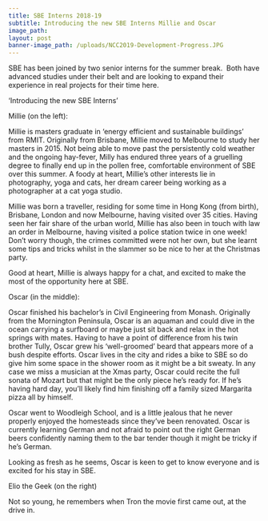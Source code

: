 ```yaml
---
title: SBE Interns 2018-19
subtitle: Introducing the new SBE Interns Millie and Oscar
image_path:
layout: post
banner-image_path: /uploads/NCC2019-Development-Progress.JPG
---
```


SBE has been joined by two senior interns for the summer break.&nbsp; Both have advanced studies under their belt and are looking to expand their experience in real projects for their time here.&nbsp;

‘Introducing the new SBE Interns’

Millie (on the left):

Millie is masters graduate in ‘energy efficient and sustainable buildings’ from RMIT. Originally from Brisbane, Millie moved to Melbourne to study her masters in 2015. Not being able to move past the persistently cold weather and the ongoing hay-fever, Milly has endured three years of a gruelling degree to finally end up in the pollen free, comfortable environment of SBE over this summer. A foody at heart, Millie’s other interests lie in photography, yoga and cats, her dream career being working as a photographer at a cat yoga studio.

Millie was born a traveller, residing for some time in Hong Kong (from birth), Brisbane, London and now Melbourne, having visited over 35 cities. Having seen her fair share of the urban world, Millie has also been in touch with law an order in Melbourne, having visited a police station twice in one week! Don’t worry though, the crimes committed were not her own, but she learnt some tips and tricks whilst in the slammer so be nice to her at the Christmas party.

Good at heart, Millie is always happy for a chat, and excited to make the most of the opportunity here at SBE.

Oscar (in the middle):

Oscar finished his bachelor’s in Civil Engineering from Monash. Originally from the Mornington Peninsula, Oscar is an aquaman and could dive in the ocean carrying a surfboard or maybe just sit back and relax in the hot springs with mates. Having to have a point of difference from his twin brother Tully, Oscar grew his ‘well-groomed’ beard that appears more of a bush despite efforts. Oscar lives in the city and rides a bike to SBE so do give him some space in the shower room as it might be a bit sweaty. In any case we miss a musician at the Xmas party, Oscar could recite the full sonata of Mozart but that might be the only piece he’s ready for. If he’s having hard day, you’ll likely find him finishing off a family sized Margarita pizza all by himself.

Oscar went to Woodleigh School, and is a little jealous that he never properly enjoyed the homesteads since they’ve been renovated. Oscar is currently learning German and not afraid to point out the right German beers confidently naming them to the bar tender though it might be tricky if he’s German.

Looking as fresh as he seems, Oscar is keen to get to know everyone and is excited for his stay in SBE.

Elio the Geek (on the right)

Not so young, he remembers when Tron the movie first came out, at the drive in.

&nbsp;